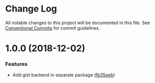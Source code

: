 # Change Log

All notable changes to this project will be documented in this file.
See [Conventional Commits](https://conventionalcommits.org) for commit guidelines.

# 1.0.0 (2018-12-02)


### Features

* Add gist backend in separate package ([fb35eeb](https://github.com/relekang/todo/commit/fb35eeb))
